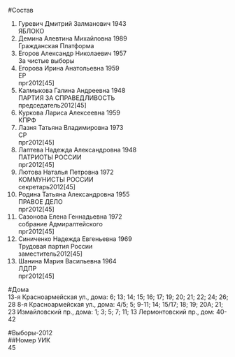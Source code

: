 #Состав  
1. Гуревич Дмитрий Залманович 1943  
    ЯБЛОКО  
2. Демина Алевтина Михайловна 1989  
    Гражданская Платформа  
3. Егоров Александр Николаевич 1957  
    За чистые выборы  
4. Егорова Ирина Анатольевна 1959  
    ЕР  
    прг2012[45]  
5. Калмыкова Галина Андреевна 1948  
    ПАРТИЯ ЗА СПРАВЕДЛИВОСТЬ  
    председатель2012[45]  
6. Куркова Лариса Алексеевна 1959  
    КПРФ  
7. Лазня Татьяна Владимировна 1973  
    СР  
    прг2012[45]  
8. Лаптева Надежда Александровна 1948  
    ПАТРИОТЫ РОССИИ  
    прг2012[45]  
9. Лютова Наталья Петровна 1972  
    КОММУНИСТЫ РОССИИ  
    секретарь2012[45]  
10. Родина Татьяна Александровна 1955  
    ПРАВОЕ ДЕЛО  
    прг2012[45]  
11. Сазонова Елена Геннадьевна 1972  
    собрание Адмиралтейского  
    прг2012[45]  
12. Синиченко Надежда Евгеньевна 1969  
    Трудовая партия России  
    заместитель2012[45]  
13. Шанина Мария Васильевна 1964  
    ЛДПР  
    прг2012[45]  
  
#Дома  
13-я Красноармейская ул., дома: 6; 13; 14; 15; 16; 17; 19; 20; 21; 22; 24; 26; 28 8-я Красноармейская ул., дома: 4/5; 5; 9-11; 14; 15/17; 18; 19; 20А; 21; 23 Измайловский пр., дома: 1; 3; 5; 7; 11; 13 Лермонтовский пр., дом: 40-42  
  
#Выборы-2012  
##Номер УИК  
45  
